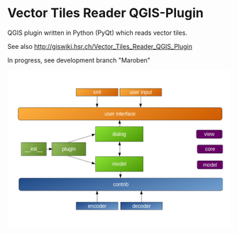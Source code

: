 # Vector Tiles Reader QGIS-Plugin
QGIS plugin written in Python (PyQt) which reads vector tiles. 

See also http://giswiki.hsr.ch/Vector_Tiles_Reader_QGIS_Plugin

In progress, see development branch "Maroben"

![](data/API.png?raw=true)
